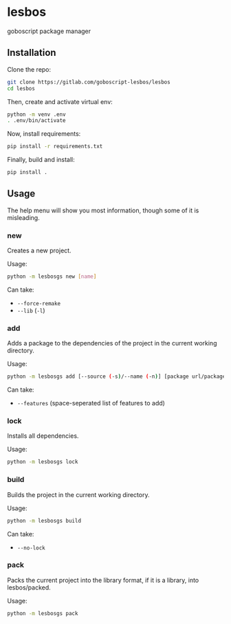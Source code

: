 # lesbos
goboscript package manager

## Installation
Clone the repo:
```bash
git clone https://gitlab.com/goboscript-lesbos/lesbos
cd lesbos
```
Then, create and activate virtual env:
```bash
python -m venv .env
. .env/bin/activate
```
Now, install requirements:
```bash
pip install -r requirements.txt
```
Finally, build and install:
```bash
pip install .
```

## Usage
The help menu will show you most information, though some of it is misleading.

### new
Creates a new project.

Usage:
```bash
python -m lesbosgs new [name]
```

Can take:
- ``--force-remake``
- ``--lib`` (``-l``)

### add
Adds a package to the dependencies of the project in the current working directory.

Usage:
```bash
python -m lesbosgs add [--source (-s)/--name (-n)] [package url/package name] [-v/--version] [version]
```

Can take:
- ``--features`` (space-seperated list of features to add)

### lock
Installs all dependencies.

Usage:
```bash
python -m lesbosgs lock
```

### build
Builds the project in the current working directory.

Usage:
```bash
python -m lesbosgs build
```

Can take:
- ``--no-lock``

### pack
Packs the current project into the library format, if it is a library, into lesbos/packed.

Usage:
```bash
python -m lesbosgs pack
```
